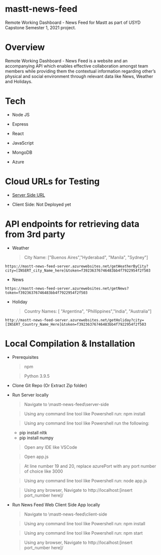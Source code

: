 # mastt-news-feed
Remote Working Dashboard - News Feed for Mastt as part of USYD Capstone Semester 1, 2021 project.

# Overview

Remote Working Dashboard - News Feed is a website and an accompanying API which enables effective collaboration amongst team members while providing them the contextual information regarding other’s physical and social environment through relevant data like News, Weather and Holidays.

# Tech

  * Node JS
  
  * Express
  
  * React
  
  * JavaScript
  
  * MongoDB
  
  * Azure

# Cloud URLs for Testing

- [Server Side URL][serverSideURL]

- Client Side: Not Deployed yet

# API endpoints for retrieving data from 3rd party

- Weather

  > City Name: ["Buenos Aires","Hyderabad", "Manila", "Sydney"]

`https://mastt-news-feed-server.azurewebsites.net/getWeatherByCity?city=[INSERT_city_Name_here]&token=f39236376746483bb4f7922954f2f503`
  
- News

`https://mastt-news-feed-server.azurewebsites.net/getNews?token=f39236376746483bb4f7922954f2f503`

- Holiday

  > Country Names: [ "Argentina", "Phillippines","India", "Australia"]
  
`http://mastt-news-feed-server.azurewebsites.net/getHoliday?city=[INSERT_Country_Name_Here]&token=f39236376746483bb4f7922954f2f503`
  
# Local Compilation & Installation

- Prerequisites
  
  > npm
  
  > Python 3.9.5

- Clone Git Repo (Or Extract Zip folder)

- Run Server locally

  > Navigate to \mastt-news-feed\server-side
  
  > Using any command line tool like Powershell run: npm install
  
  > Using any command line tool like Powershell run the following:
    
    * pip install nltk
    * pip install numpy

  > Open any IDE like VSCode
  
  > Open app.js
  
  > At line number 19 and 20, replace azurePort with any port number of choice like 3000
  
  > Using any command line tool like Powershell run: node app.js
  
  > Using any browser, Navigate to http://localhost:[insert port_number here]/
  
- Run News Feed Web Client Side App locally

  > Navigate to \mastt-news-feed\client-side
  
  > Using any command line tool like Powershell run: npm install
  
  > Using any command line tool like Powershell run: npm start
  
  > Using any browser, Navigate to http://localhost:[insert port_number here]/
  
[serverSideURL]: <https://mastt-news-feed-server.azurewebsites.net/>
